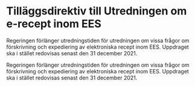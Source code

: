 # Tilläggsdirektiv till Utredningen om e-recept inom EES

Regeringen förlänger utredningstiden för utredningen om vissa frågor om förskrivning och expediering av elektroniska recept inom EES. Uppdraget ska i stället redovisas senast den 31 december 2021.

Regeringen förlänger utredningstiden för utredningen om vissa frågor om förskrivning och expediering av elektroniska recept inom EES. Uppdraget ska i stället redovisas senast den 31 december 2021.
